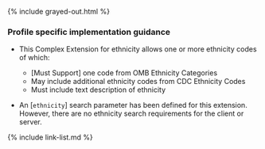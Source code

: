 {% include grayed-out.html %}
### Profile specific implementation guidance

- This Complex Extension for ethnicity allows one or more ethnicity codes of which:

  - [Must Support] one code from OMB Ethnicity Categories
  - May include additional ethnicity codes from CDC Ethnicity Codes
  - Must include text description of ethnicity

- A<!-- [`race`]-->n [`ethnicity`]<!-- [`gender-identity`]--> search parameter has been defined for this extension.  However, there are no  <!--race-->ethnicity<!--gender-identity-->  search requirements for the client or server.

{% include link-list.md %}

</div><!-- grayed-out -->